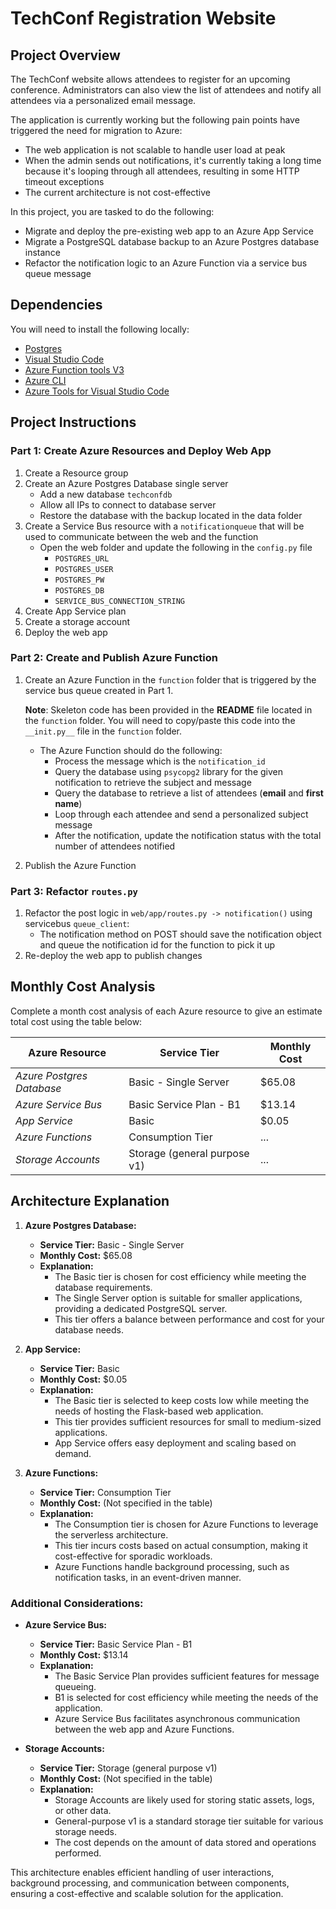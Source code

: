 # TechConf Registration Website

## Project Overview
The TechConf website allows attendees to register for an upcoming conference. Administrators can also view the list of attendees and notify all attendees via a personalized email message.

The application is currently working but the following pain points have triggered the need for migration to Azure:
 - The web application is not scalable to handle user load at peak
 - When the admin sends out notifications, it's currently taking a long time because it's looping through all attendees, resulting in some HTTP timeout exceptions
 - The current architecture is not cost-effective 

In this project, you are tasked to do the following:
- Migrate and deploy the pre-existing web app to an Azure App Service
- Migrate a PostgreSQL database backup to an Azure Postgres database instance
- Refactor the notification logic to an Azure Function via a service bus queue message

## Dependencies

You will need to install the following locally:
- [Postgres](https://www.postgresql.org/download/)
- [Visual Studio Code](https://code.visualstudio.com/download)
- [Azure Function tools V3](https://docs.microsoft.com/en-us/azure/azure-functions/functions-run-local?tabs=windows%2Ccsharp%2Cbash#install-the-azure-functions-core-tools)
- [Azure CLI](https://docs.microsoft.com/en-us/cli/azure/install-azure-cli?view=azure-cli-latest)
- [Azure Tools for Visual Studio Code](https://marketplace.visualstudio.com/items?itemName=ms-vscode.vscode-node-azure-pack)

## Project Instructions

### Part 1: Create Azure Resources and Deploy Web App
1. Create a Resource group
2. Create an Azure Postgres Database single server
   - Add a new database `techconfdb`
   - Allow all IPs to connect to database server
   - Restore the database with the backup located in the data folder
3. Create a Service Bus resource with a `notificationqueue` that will be used to communicate between the web and the function
   - Open the web folder and update the following in the `config.py` file
      - `POSTGRES_URL`
      - `POSTGRES_USER`
      - `POSTGRES_PW`
      - `POSTGRES_DB`
      - `SERVICE_BUS_CONNECTION_STRING`
4. Create App Service plan
5. Create a storage account
6. Deploy the web app

### Part 2: Create and Publish Azure Function
1. Create an Azure Function in the `function` folder that is triggered by the service bus queue created in Part 1.

      **Note**: Skeleton code has been provided in the **README** file located in the `function` folder. You will need to copy/paste this code into the `__init.py__` file in the `function` folder.
      - The Azure Function should do the following:
         - Process the message which is the `notification_id`
         - Query the database using `psycopg2` library for the given notification to retrieve the subject and message
         - Query the database to retrieve a list of attendees (**email** and **first name**)
         - Loop through each attendee and send a personalized subject message
         - After the notification, update the notification status with the total number of attendees notified
2. Publish the Azure Function

### Part 3: Refactor `routes.py`
1. Refactor the post logic in `web/app/routes.py -> notification()` using servicebus `queue_client`:
   - The notification method on POST should save the notification object and queue the notification id for the function to pick it up
2. Re-deploy the web app to publish changes

## Monthly Cost Analysis
Complete a month cost analysis of each Azure resource to give an estimate total cost using the table below:

| Azure Resource | Service Tier | Monthly Cost |
| ------------ | ------------ | ------------ |
| *Azure Postgres Database* |Basic - Single Server |$65.08   |
| *Azure Service Bus*   |Basic Service Plan - B1| $13.14       |
| *App Service*         |Basic                  | $0.05        |
| *Azure Functions*     |Consumption Tier       | ...          |
| *Storage Accounts*    |Storage (general purpose v1)|...      |

## Architecture Explanation
1. **Azure Postgres Database:**
   - **Service Tier:** Basic - Single Server
   - **Monthly Cost:** $65.08
   - **Explanation:**
     - The Basic tier is chosen for cost efficiency while meeting the database requirements.
     - The Single Server option is suitable for smaller applications, providing a dedicated PostgreSQL server.
     - This tier offers a balance between performance and cost for your database needs.

2. **App Service:**
   - **Service Tier:** Basic
   - **Monthly Cost:** $0.05
   - **Explanation:**
     - The Basic tier is selected to keep costs low while meeting the needs of hosting the Flask-based web application.
     - This tier provides sufficient resources for small to medium-sized applications.
     - App Service offers easy deployment and scaling based on demand.

3. **Azure Functions:**
   - **Service Tier:** Consumption Tier
   - **Monthly Cost:** (Not specified in the table)
   - **Explanation:**
     - The Consumption tier is chosen for Azure Functions to leverage the serverless architecture.
     - This tier incurs costs based on actual consumption, making it cost-effective for sporadic workloads.
     - Azure Functions handle background processing, such as notification tasks, in an event-driven manner.

### Additional Considerations:

- **Azure Service Bus:**
  - **Service Tier:** Basic Service Plan - B1
  - **Monthly Cost:** $13.14
  - **Explanation:**
    - The Basic Service Plan provides sufficient features for message queueing.
    - B1 is selected for cost efficiency while meeting the needs of the application.
    - Azure Service Bus facilitates asynchronous communication between the web app and Azure Functions.

- **Storage Accounts:**
  - **Service Tier:** Storage (general purpose v1)
  - **Monthly Cost:** (Not specified in the table)
  - **Explanation:**
    - Storage Accounts are likely used for storing static assets, logs, or other data.
    - General-purpose v1 is a standard storage tier suitable for various storage needs.
    - The cost depends on the amount of data stored and operations performed.

This architecture enables efficient handling of user interactions, background processing, and communication between components, ensuring a cost-effective and scalable solution for the application.
